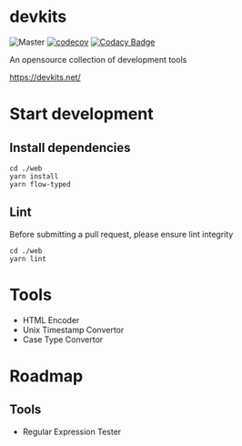 # devkits


![Master](https://github.com/clh161/devkits/actions/workflows/web.yml/badge.svg?branch=master)
[![codecov](https://codecov.io/gh/clh161/devkits/branch/main/graph/badge.svg?token=ZpiHw60cM1)](https://codecov.io/gh/clh161/devkits)
[![Codacy Badge](https://api.codacy.com/project/badge/Grade/d1955e1ac4d8405bbad8f0768eaa1601)](https://app.codacy.com/gh/clh161/devkits?utm_source=github.com&utm_medium=referral&utm_content=clh161/devkits&utm_campaign=Badge_Grade_Settings)

An opensource collection of development tools

https://devkits.net/

# Start development
## Install dependencies
```shell
cd ./web
yarn install
yarn flow-typed
```
## Lint
Before submitting a pull request, please ensure lint integrity
```shell
cd ./web
yarn lint
```

# Tools
- HTML Encoder
- Unix Timestamp Convertor
- Case Type Convertor

# Roadmap
## Tools
- Regular Expression Tester

